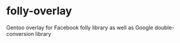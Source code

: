 folly-overlay
==============

Gentoo overlay for Facebook folly library as well as Google double-conversion library
